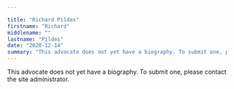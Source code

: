 ```yaml
---

title: "Richard Pildes"
firstname: "Richard"
middlename: ""
lastname: "Pildes"
date: "2020-12-14"
summary: "This advocate does not yet have a biography. To submit one, please contact the site administrator."
---
```

This advocate does not yet have a biography. To submit one, please contact the site administrator.

